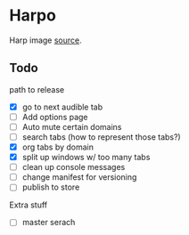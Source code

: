 # Harpo

Harp image [source](https://openclipart.org/detail/182170/harp). 

## Todo
path to release
- [x] go to next audible tab
- [ ] Add options page
- [ ] Auto mute certain domains
- [ ] search tabs (how to represent those tabs?)
- [x] org tabs by domain
- [x] split up windows w/ too many tabs
- [ ] clean up console messages
- [ ] change manifest for versioning
- [ ] publish to store

Extra stuff
- [ ] master serach

